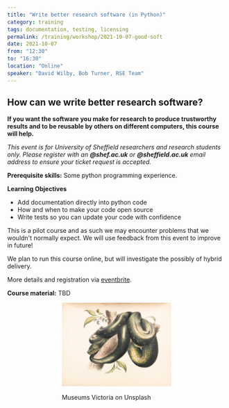 ```yaml
---
title: "Write better research software (in Python)"
category: training
tags: documentation, testing, licensing
permalink: /training/workshop/2021-10-07-good-soft
date: 2021-10-07
from: "12:30"
to: "16:30"
location: "Online"
speaker: "David Wilby, Bob Turner, RSE Team"
---
```


## How can we write better research software? 

**If you want the software you make for research to produce trustworthy results and to be reusable by others on different computers, this course will help.**

*This event is for University of Sheffield researchers and research students only. Please register with an **@shef.ac.uk** or **@sheffield.ac.uk** email address to ensure your ticket request is accepted.*

**Prerequisite skills:** Some python programming experience.

**Learning Objectives**

* Add documentation directly into python code
* How and when to make your code open source
* Write tests so you can update your code with confidence

This is a pilot course and as such we may encounter problems that we wouldn't normally expect. We will use feedback from this event to improve in future!

We plan to run this course online, but will investigate the possibly of hybrid delivery.

More details and registration via [eventbrite](https://www.eventbrite.co.uk/e/write-better-research-software-in-python-tickets-163827758235).

**Course material:** TBD

<div style="width: 50%; margin:0 auto;"><img src="/assets/images/museums-victoria-G9Yy-iitjjg-unsplash.jpg" alt="Together, We Create"/><p>Museums Victoria on Unsplash</p></div>

